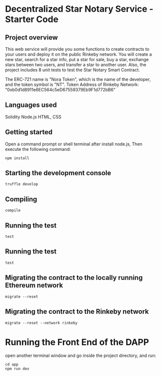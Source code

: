 # Decentralized Star Notary Service - Starter Code

## Project overview

This web service will provide you some functions to create contracts to your users and deploy it on the public Rinkeby network. You will create a new star, search for a star info, put a star for sale, buy a star, exchange stars between two users, and transfer a star to another user. Also, the project includes 8 unit tests to test the Star Notary Smart Contract.

The ERC-721 name is "Nora Token", which is the name of the developer, and the token symbol is "NT".
Token Address of Rinkeby Network:
"0xb0d1d8911e6EC564c5eD67559379Eb9F1d772bB6"

## Languages used
Solidity
Node.js
HTML, CSS

## Getting started
Open a command prompt or shell terminal after install node.js, Then execute the following command:

```
npm install
```

## Starting the development console
```
truffle develop
```
## Compiling
```
compile
```
## Running the test
```
test
```
## Running the test
```
test
```
## Migrating the contract to the locally running Ethereum network
```
migrate --reset
```
## Migrating the contract to the Rinkeby network
```
migrate --reset --network rinkeby
```
# Running the Front End of the DAPP
open another terminal window and go inside the project directory, and run:

```
cd app
npm run dev
```
